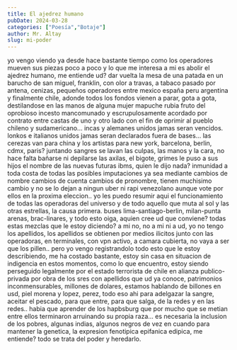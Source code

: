 ```yaml
---
title: El ajedrez humano
pubDate: 2024-03-28
categories: ["Poesía","Botaje"]
author: Mr. Altay
slug: mi-poder
---
```


yo vengo viendo ya desde hace bastante tiempo como los operadores mueven sus piezas poco a poco y lo que me interesa a mi es abolir el ajedrez humano, me entiende ud? dar vuelta la mesa de una patada en un barucho de san miguel, franklin, con olor a travas, a tabaco pasado por antena, cenizas, pequeños operadores entre mexico españa peru argentina y finalmente chile, adonde todos los fondos vienen a parar, gota a gota, destilandose en las manos de alguna mujer mapuche rubia fruto del oprobioso incesto mancomunado y escrupulosamente acordado por contrato entre castas de uno y otro lado con el fin de oprimir al pueblo chileno y sudamericano... incas y alemanes unidos jamas seran vencidos. lonkos e italianos unidos jamas seran declarados fuera de bases... las cerezas van para china y los artistas para new york, barcelona, berlin, cdmx, paris? juntando sangres se lavan las culpas, las manos y la cara, no hace falta bañarse ni depilarse las axilas, el bigote, grimes le puso a sus hijos el nombre de las nuevas futuras ibms, quien le dijo nada? inmunidad a toda costa de todas las posibles imputaciones ya sea mediante cambios de nombre cambios de cuenta cambios de pronombre, tienen muchisimo cambio y no se lo dejan a ningun uber ni rapi venezolano aunque vote por ellos en la proxima eleccion.. yo les puedo resumir aqui el funcionamiento de todas las operadoras del universo y de todo aquello que muta al sol y las otras estrellas, la causa primera. buses lima-santiago-berlin, milan-punta arenas, brac-linares, y todo esto oiga, aquien cree ud que conviene? todas estas mezclas que le estoy diciendo? a mi no, no a mi ni a ud, yo no tengo los apellidos, los apellidos se obtienen por medios ilicitos junto con las operadoras, en terminales, con vpn activo, a camara cubierta, no vaya a ser que los pillen.. pero yo vengo registrandolo todo esto que le estoy describiendo, me ha costado bastante, estoy sin casa en situacion de indigencia en estos momentos, como lo que encuentro, estoy siendo perseguido legalmente por el estado terrorista de chile en alianza publico-privada por obra de los sres con apellidos que ud ya conoce, patrimonios inconmensurables, millones de dolares, estamos hablando de billones en usd, piel morena y lopez, perez, todo eso ahi para adelgazar la sangre, aceitar el pescado, para que entre, para que salga, de la redes y en las redes.. habia que aprender de los hapbsburg que por mucho que se metian entre ellos terminaron arruinando su propia raza... es necesaria la inclusion de los pobres, algunas indias, algunos negros de vez en cuando para mantener la genetica, la expresion fenotipica epifanica edipica, me entiende? todo se trata del poder y heredarlo.

